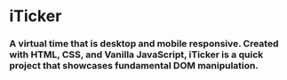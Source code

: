 # iTicker

### A virtual time that is desktop and mobile responsive. Created with HTML, CSS, and Vanilla JavaScript, iTicker is a quick project that showcases fundamental DOM manipulation.
